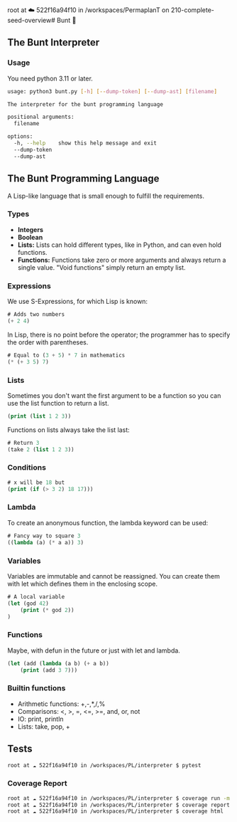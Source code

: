root at ☁️ 522f16a94f10 in /workspaces/PermaplanT on 210-complete-seed-overview# Bunt 🎨

## The Bunt Interpreter

### Usage

You need python 3.11 or later.

```bash
usage: python3 bunt.py [-h] [--dump-token] [--dump-ast] [filename]

The interpreter for the bunt programming language

positional arguments:
  filename

options:
  -h, --help    show this help message and exit
  --dump-token
  --dump-ast
```

## The Bunt Programming Language

A Lisp-like language that is small enough to fulfill the requirements.

### Types

- **Integers**
- **Boolean**
- **Lists:** Lists can hold different types, like in Python, and can even hold functions.
- **Functions:** Functions take zero or more arguments and always return a single value. "Void functions" simply return an empty list.

### Expressions

We use S-Expressions, for which Lisp is known:

```lisp
# Adds two numbers
(+ 2 4)
```

In Lisp, there is no point before the operator; the programmer has to specify the order with parentheses.

```lisp
# Equal to (3 + 5) * 7 in mathematics
(* (+ 3 5) 7)
```

### Lists

Sometimes you don't want the first argument to be a function so you can use the list function to return a list.

```lisp
(print (list 1 2 3))
```

Functions on lists always take the list last:

```lisp
# Return 3
(take 2 (list 1 2 3))
```

### Conditions

```lisp
# x will be 18 but
(print (if (> 3 2) 18 17)))
```

### Lambda

To create an anonymous function, the lambda keyword can be used:

```lisp
# Fancy way to square 3
((lambda (a) (* a a)) 3)
```

### Variables

Variables are immutable and cannot be reassigned. You can create them with let which defines them in the enclosing scope.

```lisp
# A local variable
(let (god 42)
    (print (* god 2))
)
```

### Functions

Maybe, with defun in the future or just with let and lambda.

```lisp
(let (add (lambda (a b) (+ a b))
    (print (add 3 7)))
```

### Builtin functions

- Arithmetic functions: +,-,*,/,%
- Comparisons: <, >, =, <=, >=, and, or, not
- IO: print, println
- Lists: take, pop, +

## Tests

```sh
root at ☁️ 522f16a94f10 in /workspaces/PL/interpreter $ pytest
```

### Coverage Report

```sh
root at ☁️ 522f16a94f10 in /workspaces/PL/interpreter $ coverage run -m pytest
root at ☁️ 522f16a94f10 in /workspaces/PL/interpreter $ coverage report -m
root at ☁️ 522f16a94f10 in /workspaces/PL/interpreter $ coverage html
```
